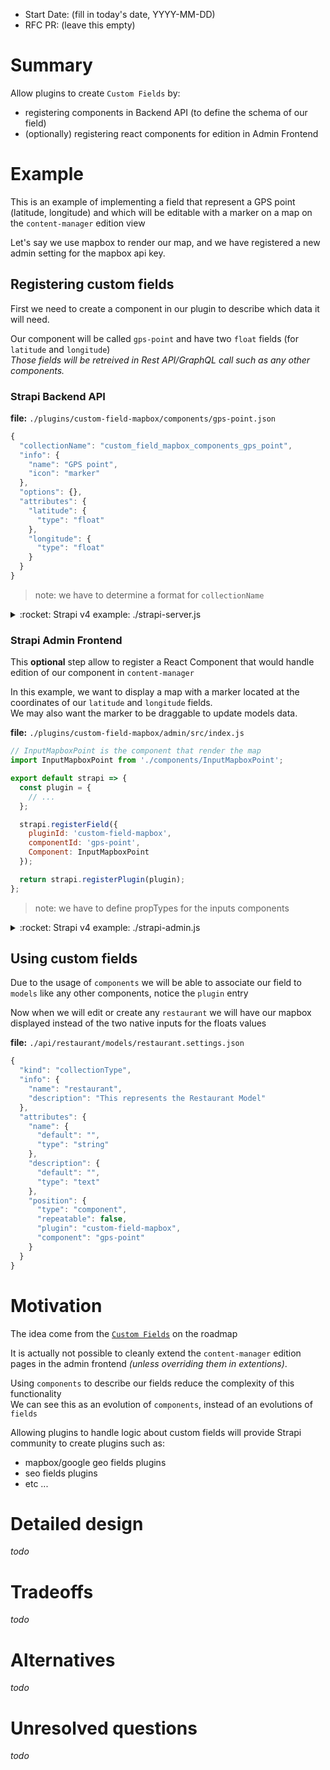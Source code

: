 - Start Date: (fill in today's date, YYYY-MM-DD)
- RFC PR: (leave this empty)

# Summary

Allow plugins to create `Custom Fields` by: 
- registering components in Backend API (to define the schema of our field)
- (optionally) registering react components for edition in Admin Frontend 

# Example

This is an example of implementing a field that represent a GPS point (latitude, longitude) and which will be editable with a marker on a map on the `content-manager` edition view

Let's say we use mapbox to render our map, and we have registered a new admin setting for the mapbox api key.

## Registering custom fields

First we need to create a component in our plugin to describe which data it will need.

Our component will be called `gps-point` and have two `float` fields (for `latitude` and `longitude`)  
_Those fields will be retreived in Rest API/GraphQL call such as any other components._

### Strapi Backend API

**file:** `./plugins/custom-field-mapbox/components/gps-point.json`
```javascript
{
  "collectionName": "custom_field_mapbox_components_gps_point",
  "info": {
    "name": "GPS point",
    "icon": "marker"
  },
  "options": {},
  "attributes": {
    "latitude": {
      "type": "float"
    },
    "longitude": {
      "type": "float"
    }
  }
}
```

> note: we have to determine a format for `collectionName`

<details>
  <summary>:rocket: Strapi v4 example: ./strapi-server.js</summary>
  
  **file:** `./strapi-server.js`
  ```javascript
  const components = require('./components');

  module.exports = (strapi) => {
    return {
      components,
    };
  };
  ```

  **file:** `./components/index.js`
  ```javascript
  const gpsPoint = require('./gps-point');

  module.exports = {
    gpsPoint,
  };
  ```

  **file:** `./components/gps-point.js`
  ```javascript

  module.exports = {
    collectionName: 'custom_field_mapbox_component_gps_point',
    info: {
      name: 'GPS point',
      icon: 'marker',
    },
    options: {},
    attributes: {
      latitude: {
        type: 'float',
      },
      longitude: {
        type: 'float',
      },
    },
  };
  ```
</details>

### Strapi Admin Frontend 

This **optional** step allow to register a React Component that would handle edition of our component in `content-manager`   

In this example, we want to display a map with a marker located at the coordinates of our `latitude` and `longitude` fields.  
We may also want the marker to be draggable to update models data.


**file:** `./plugins/custom-field-mapbox/admin/src/index.js`

```javascript
// InputMapboxPoint is the component that render the map
import InputMapboxPoint from './components/InputMapboxPoint';

export default strapi => {
  const plugin = {
    // ...
  };

  strapi.registerField({ 
    pluginId: 'custom-field-mapbox',
    componentId: 'gps-point', 
    Component: InputMapboxPoint 
  });

  return strapi.registerPlugin(plugin);
};
```

> note: we have to define propTypes for the inputs components

<details>
  <summary>:rocket: Strapi v4 example: ./strapi-admin.js</summary>

  **file:** `./strapi-admin.js`

  ```javascript
  module.exports = () => {
    return {
      //...
      register(app) {
        app.fields.register({
          pluginId: 'custom-field-mapbox',
          componentId: 'gps-point', 
          Component: InputMapboxPoint 
        });
      },
    };
  };
  ```
</details>


## Using custom fields

Due to the usage of `components` we will be able to associate our field to `models` like any other components, notice the `plugin` entry

Now when we will edit or create any `restaurant` we will have our mapbox displayed instead of the two native inputs for the floats values

**file:** `./api/restaurant/models/restaurant.settings.json`
```javascript
{
  "kind": "collectionType",
  "info": {
    "name": "restaurant",
    "description": "This represents the Restaurant Model"
  },
  "attributes": {
    "name": {
      "default": "",
      "type": "string"
    },
    "description": {
      "default": "",
      "type": "text"
    },
    "position": {
      "type": "component",
      "repeatable": false,
      "plugin": "custom-field-mapbox",
      "component": "gps-point"
    }
  }
}
```


# Motivation

The idea come from the [`Custom Fields`](https://portal.productboard.com/strapi/1-roadmap/c/10-custom-fields) on the roadmap  

It is actually not possible to cleanly extend the `content-manager` 
edition pages in the admin frontend _(unless overriding them in extentions)_.  

Using `components` to describe our fields reduce the complexity of this functionality  
We can see this as an evolution of `components`, instead of an evolutions of `fields`

Allowing plugins to handle logic about custom fields will provide Strapi community to create plugins such as:
- mapbox/google geo fields plugins
- seo fields plugins
- etc ...


# Detailed design

_todo_

# Tradeoffs

_todo_

# Alternatives

_todo_

# Unresolved questions

_todo_
